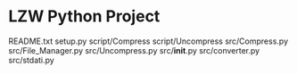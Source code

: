 # LZW Python Project

README.txt
setup.py
script/Compress
script/Uncompress
src/Compress.py
src/File_Manager.py
src/Uncompress.py
src/__init__.py
src/converter.py
src/stdati.py
